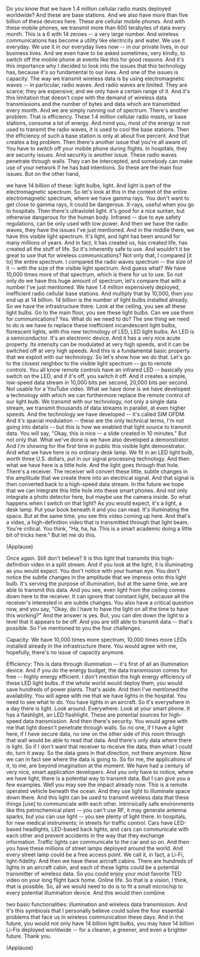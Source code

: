 
Do you know
that we have 1.4 million cellular radio masts
deployed worldwide?
And these are base stations.
And we also have
more than five billion
of these devices here.
These are cellular mobile phones.
And with these mobile phones,
we transmit more than 600 terabytes of data
every month.
This is a 6 with 14 zeroes --
a very large number.
And wireless communications
has become a utility
like electricity and water.
We use it everyday. We use it in our everyday lives now --
in our private lives, in our business lives.
And we even have to be asked sometimes, very kindly,
to switch off the mobile phone at events like this
for good reasons.
And it&#39;s this importance
why I decided to look into the issues
that this technology has,
because it&#39;s so fundamental to our lives.
And one of the issues is capacity.
The way we transmit wireless data is by using electromagnetic waves --
in particular, radio waves.
And radio waves are limited.
They are scarce; they are expensive;
and we only have a certain range of it.
And it&#39;s this limitation
that doesn&#39;t cope
with the demand of wireless data transmissions
and the number of bytes and data which are transmitted every month.
And we are simply running out of spectrum.
There&#39;s another problem.
That is efficiency.
These 1.4 million cellular radio masts, or base stations,
consume a lot of energy.
And mind you, most of the energy
is not used to transmit the radio waves,
it is used to cool the base stations.
Then the efficiency of such a base station
is only at about five percent.
And that creates a big problem.
Then there&#39;s another issue that you&#39;re all aware of.
You have to switch off your mobile phone
during flights.
In hospitals, they are security issues.
And security is another issue.
These radio waves penetrate through walls.
They can be intercepted,
and somebody can make use of your network
if he has bad intentions.
So these are the main four issues.
But on the other hand,

we have 14 billion of these:
light bulbs, light.
And light is part of the electromagnetic spectrum.
So let&#39;s look at this in the context
of the entire electromagnetic spectrum, where we have gamma rays.
You don&#39;t want to get close to gamma rays, it could be dangerous.
X-rays, useful when you go to hospitals.
Then there&#39;s ultraviolet light.
it&#39;s good for a nice suntan,
but otherwise dangerous for the human body.
Infrared --
due to eye safety regulations,
can be only used with low power.
And then we have the radio waves, they have the issues I&#39;ve just mentioned.
And in the middle there, we have this visible light spectrum.
It&#39;s light,
and light has been around for many millions of years.
And in fact, it has created us,
has created life,
has created all the stuff of life.
So it&#39;s inherently safe to use.
And wouldn&#39;t it be great to use that for wireless communications?
Not only that, I compared [it to] the entire spectrum.
I compared the radio waves spectrum --
the size of it --
with the size of the visible light spectrum.
And guess what?
We have 10,000 times more of that spectrum,
which is there for us to use.
So not only do we have this huge amount of spectrum,
let&#39;s compare that with a number I&#39;ve just mentioned.
We have 1.4 million
expensively deployed,
inefficient radio cellular base stations.
And multiply that by 10,000,
then you end up at 14 billion.
14 billion is the number of light bulbs installed already.
So we have the infrastructure there.
Look at the ceiling, you see all these light bulbs.
Go to the main floor, you see these light bulbs.
Can we use them for communications?
Yes.
What do we need to do?
The one thing we need to do
is we have to replace these inefficient incandescent light bulbs,
florescent lights,
with this new technology of LED,
LED light bulbs.
An LED is a semiconductor. It&#39;s an electronic device.
And it has a very nice acute property.
Its intensity can be modulated
at very high speeds,
and it can be switched off at very high speeds.
And this is a fundamental basic property
that we exploit
with our technology.
So let&#39;s show how we do that.
Let&#39;s go to the closest neighbor to the visible light spectrum --
go to remote controls.
You all know remote controls have an infrared LED --
basically you switch on the LED, and if it&#39;s off, you switch it off.
And it creates a simple, low-speed data stream
in 10,000 bits per second,
20,000 bits per second.
Not usable for a YouTube video.
What we have done
is we have developed a technology
with which we can furthermore
replace the remote control of our light bulb.
We transmit with our technology,
not only a single data stream,
we transmit thousands of data streams
in parallel,
at even higher speeds.
And the technology we have developed --
it&#39;s called SIM OFDM.
And it&#39;s spacial modulation --
these are the only technical terms, I&#39;m not going into details --
but this is how we enabled
that light source
to transmit data.
You will say, &quot;Okay, this is nice --
a slide created in 10 minutes.&quot;
But not only that.
What we&#39;ve done
is we have also developed a demonstrator.
And I&#39;m showing for the first time in public
this visible light demonstrator.
And what we have here
is no ordinary desk lamp.
We fit in an LED light bulb,
worth three U.S. dollars,
put in our signal processing technology.
And then what we have here is a little hole.
And the light goes through that hole.
There&#39;s a receiver.
The receiver will convert these little, subtle changes in the amplitude
that we create there
into an electrical signal.
And that signal is then converted back
to a high-speed data stream.
In the future we hope
that we can integrate this little hole
into these smart phones.
And not only integrate a photo detector here,
but maybe use the camera inside.
So what happens
when I switch on that light?
As you would expect,
it&#39;s a light, a desk lamp.
Put your book beneath it and you can read.
It&#39;s illuminating the space.
But at the same time, you see this video coming up here.
And that&#39;s a video, a high-definition video
that is transmitted through that light beam.
You&#39;re critical.
You think, &quot;Ha, ha, ha.
This is a smart academic doing a little bit of tricks here.&quot;
But let me do this.

(Applause)

Once again.
Still don&#39;t believe?
It is this light
that transmits this high-definition video in a split stream.
And if you look at the light,
it is illuminating as you would expect.
You don&#39;t notice with your human eye.
You don&#39;t notice the subtle changes in the amplitude
that we impress onto this light bulb.
It&#39;s serving the purpose of illumination,
but at the same time, we are able to transmit this data.
And you see,
even light from the ceiling comes down here to the receiver.
It can ignore that constant light,
because all the receiver&#39;s interested in
are subtle changes.
You also have a critical question now, and
you say, &quot;Okay,
do I have to have the light on all the time
to have this working?&quot;
And the answer is yes.
But, you can dim down the light
to a level that it appears to be off.
And you are still able to transmit data -- that&#39;s possible.
So I&#39;ve mentioned to you the four challenges.

Capacity:
We have 10,000 times more spectrum,
10,000 times more LEDs
installed already in the infrastructure there.
You would agree with me, hopefully,
there&#39;s no issue of capacity anymore.

Efficiency:
This is data through illumination --
it&#39;s first of all an illumination device.
And if you do the energy budget,
the data transmission comes for free --
highly energy efficient.
I don&#39;t mention the high energy efficiency
of these LED light bulbs.
If the whole world would deploy them,
you would save hundreds of power plants.
That&#39;s aside.
And then I&#39;ve mentioned the availability.
You will agree with me that we have lights in the hospital.
You need to see what to do.
You have lights in an aircraft.
So it&#39;s everywhere in a day there is light.
Look around. Everywhere. Look at your smart phone.
It has a flashlight, an LED flashlight.
These are potential sources for high-speed data transmission.
And then there&#39;s security.
You would agree with me
that light doesn&#39;t penetrate through walls.
So no one, if I have a light here,
if I have secure data,
no one on the other side of this room through that wall
would be able to read that data.
And there&#39;s only data where there is light.
So if I don&#39;t want that receiver to receive the data,
then what I could do,
turn it away.
So the data goes in that direction, not there anymore.
Now we can in fact see where the data is going to.
So for me,
the applications of it,
to me, are beyond imagination at the moment.
We have had a century of very nice, smart application developers.
And you only have to notice, where we have light,
there is a potential way to transmit data.
But I can give you a few examples.
Well you may see the impact already now.
This is a remote operated vehicle
beneath the ocean.
And they use light to illuminate space down there.
And this light can be used to transmit wireless data
that these things [use] to communicate with each other.
Intrinsically safe environments
like this petrochemical plant --
you can&#39;t use RF, it may generate antenna sparks,
but you can use light -- you see plenty of light there.
In hospitals,
for new medical instruments;
in streets for traffic control.
Cars have LED-based headlights, LED-based back lights,
and cars can communicate with each other
and prevent accidents
in the way that they exchange information.
Traffic lights can communicate to the car and so on.
And then you have these millions of street lamps
deployed around the world.
And every street lamp could be a free access point.
We call it, in fact, a Li-Fi,
light-fidelity.
And then we have these aircraft cabins.
There are hundreds of lights in an aircraft cabin,
and each of these lights
could be a potential transmitter of wireless data.
So you could enjoy your most favorite TED video
on your long flight back home.
Online life. So that is a vision, I think, that is possible.
So, all we would need to do
is to fit a small microchip
to every potential illumination device.
And this would then combine

two basic functionalities:
illumination and wireless data transmission.
And it&#39;s this symbiosis that I personally believe
could solve the four essential problems
that face us in wireless communication these days.
And in the future,
you would not only have 14 billion light bulbs,
you may have 14 billion Li-Fis
deployed worldwide --
for a cleaner, a greener,
and even a brighter future.
Thank you.

(Applause)

